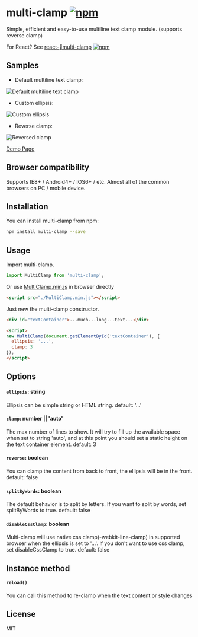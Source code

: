 # multi-clamp [![npm](https://img.shields.io/npm/v/multi-clamp.svg?style=flat-square)](https://www.npmjs.com/package/multi-clamp)
Simple, efficient and easy-to-use multiline text clamp module. (supports reverse clamp)

For React? See [react-multi-clamp](https://github.com/jackyr/react-multi-clamp) [![npm](https://img.shields.io/npm/v/react-multi-clamp.svg?style=flat-square)](https://www.npmjs.com/package/react-multi-clamp)

## Samples
- Default multiline text clamp:

![Default multiline text clamp](https://raw.githubusercontent.com/jackyr/multi-clamp/master/example/sample1.png)

- Custom ellipsis:

![Custom ellipsis](https://raw.githubusercontent.com/jackyr/multi-clamp/master/example/sample2.png)

- Reverse clamp:

![Reversed clamp](https://raw.githubusercontent.com/jackyr/multi-clamp/master/example/sample3.png)

[Demo Page](https://jackyr.github.io/multi-clamp/example/index.html)

## Browser compatibility
Supports IE8+ / Android4+ / IOS6+ / etc. Almost all of the common browsers on PC / mobile device.

## Installation
You can install multi-clamp from npm:

```sh
npm install multi-clamp --save
```

## Usage
Import multi-clamp.

```js
import MultiClamp from 'multi-clamp';
```

Or use [MultiClamp.min.js](https://raw.githubusercontent.com/jackyr/multi-clamp/master/MultiClamp.min.js) in browser directly

```html
<script src="./MultiClamp.min.js"></script>
```

Just new the multi-clamp constructor.

```html
<div id="textContainer">...much...long...text...</div>

<script>
new MultiClamp(document.getElementById('textContainer'), {
  ellipsis: '...',
  clamp: 3
});
</script>
```

## Options
#### `ellipsis`: string
Ellipsis can be simple string or HTML string. default: '...'

#### `clamp`: number || 'auto'
The max number of lines to show. It will try to fill up the available space when set to string 'auto', and at this point you should set a static height on the text container element. default: 3

#### `reverse`: boolean
You can clamp the content from back to front, the ellipsis will be in the front. default: false

#### `splitByWords`: boolean
The default behavior is to split by letters. If you want to split by words, set splitByWords to true. default: false

#### `disableCssClamp`: boolean
Multi-clamp will use native css clamp(-webkit-line-clamp) in supported browser when the ellipsis is set to '...'. If you don't want to use css clamp, set disableCssClamp to true. default: false

## Instance method
#### `reload()`
You can call this method to re-clamp when the text content or style changes

## License
MIT